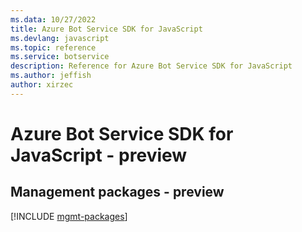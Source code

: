 ```yaml
---
ms.data: 10/27/2022
title: Azure Bot Service SDK for JavaScript
ms.devlang: javascript
ms.topic: reference
ms.service: botservice
description: Reference for Azure Bot Service SDK for JavaScript
ms.author: jeffish
author: xirzec
---
```

# Azure Bot Service SDK for JavaScript - preview

## Management packages - preview
[!INCLUDE [mgmt-packages](bot-service-mgmt-index.md)]